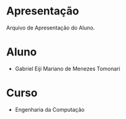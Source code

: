 # Apresentação

Arquivo de Apresentação do Aluno.

# Aluno

- Gabriel Eiji Mariano de Menezes Tomonari

# Curso

- Engenharia da Computação
